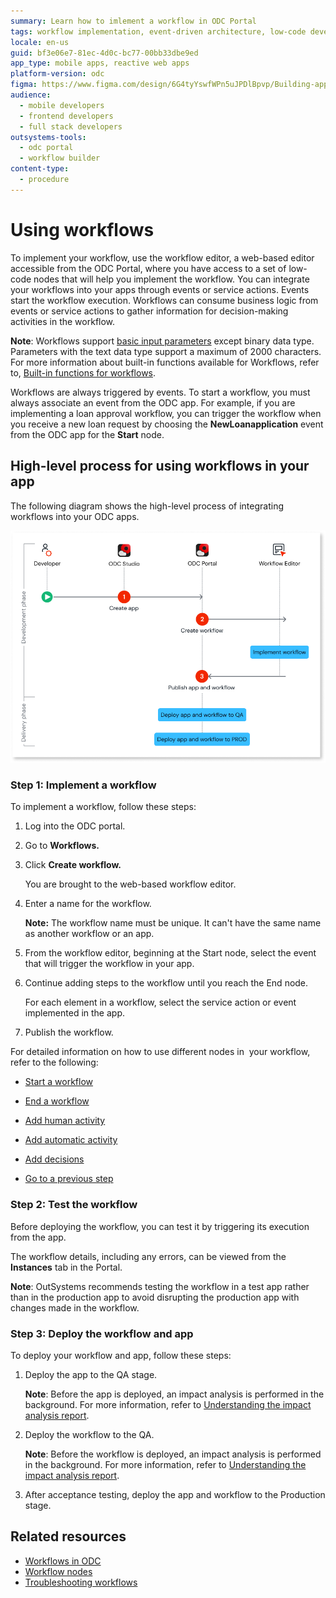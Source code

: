 ```yaml
---
summary: Learn how to imlement a workflow in ODC Portal
tags: workflow implementation, event-driven architecture, low-code development, workflow automation, odc platform
locale: en-us
guid: bf3e06e7-81ec-4d0c-bc77-00bb33dbe9ed
app_type: mobile apps, reactive web apps
platform-version: odc
figma: https://www.figma.com/design/6G4tyYswfWPn5uJPDlBpvp/Building-apps?node-id=5631-781
audience:
  - mobile developers
  - frontend developers
  - full stack developers
outsystems-tools:
  - odc portal
  - workflow builder
content-type:
  - procedure
---
```


# Using workflows

To implement your workflow, use the workflow editor, a web-based editor accessible from the ODC Portal, where you have access to a set of low-code nodes that will help you implement the workflow. You can integrate your workflows into your apps through events or service actions. Events start the workflow execution. Workflows can consume business logic from events or service actions to gather information for decision-making activities in the workflow.

**Note**: Workflows support [basic input parameters](../data/data-types.md) except binary data type. Parameters with the text data type support a maximum of 2000 characters. For more information about built-in functions available for Workflows, refer to, [Built-in functions for workflows](built-in-functions.md).

Workflows are always triggered by events. To start a workflow, you must always associate an event from the ODC app. For example, if you are implementing a loan approval workflow, you can trigger the workflow when you receive a new loan request by choosing the **NewLoanapplication** event from the ODC app for the **Start** node.

## High-level process for using workflows in your app

The following diagram shows the high-level process of integrating workflows into your ODC apps.

![Diagram of high-level process for using workflows in your app](images/workflow-high-level-process-diag.png "High-level process for using workflows in your app")

### Step 1: Implement a workflow

To implement a workflow, follow these steps:

1. Log into the ODC portal.

1. Go to **Workflows.**

1. Click **Create workflow.**

    You are brought to the web-based workflow editor.

1. Enter a name for the workflow.

    **Note:** The workflow name must be unique. It can't have the same name as another workflow or an app. 

1. From the workflow editor, beginning at the Start node, select the event that will trigger the workflow in your app.

1. Continue adding steps to the workflow until you reach the End node. 

    For each element in a workflow, select the service action or event implemented in the app.

1. Publish the workflow.

For detailed information on how to use different nodes in  your workflow, refer to the following:

* [Start a workflow](start-workflow.md)

* [End a workflow](end-workflow.md)

* [Add human activity](add-human-activity.md)

* [Add automatic activity](add-automatic-activity.md)

* [Add decisions](add-decisions.md)

* [Go to a previous step](go-to-previous-step.md)

### Step 2: Test the workflow 

Before deploying the workflow, you can test it by triggering its execution from the app. 

The workflow details, including any errors, can be viewed from the **Instances** tab in the Portal. 

**Note**: OutSystems recommends testing the workflow in a test app rather than in the production app to avoid disrupting the production app with changes made in the workflow.

### Step 3: Deploy the workflow and app

To deploy your workflow and app, follow these steps:

1. Deploy the app to the QA stage.

    **Note**: Before the app is deployed, an impact analysis is performed in the background. For more information, refer to [Understanding the impact analysis report](../../deploying-apps/deploy-apps.md#understanding-the-impact-analysis-report).

1. Deploy the workflow to the QA.

    **Note**: Before the workflow is deployed, an impact analysis is performed in the background. For more information, refer to [Understanding the impact analysis report](../../deploying-apps/deploy-apps.md#understanding-the-impact-analysis-report).

1. After acceptance testing, deploy the app and workflow to the Production stage.

## Related resources

* [Workflows in ODC](workflows-in-odc.md)
* [Workflow nodes](workflow-components.md)
* [Troubleshooting workflows](troubleshooting-workflows.md)

